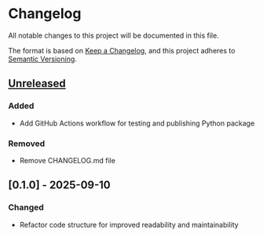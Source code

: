 # Changelog

All notable changes to this project will be documented in this file.

The format is based on [Keep a Changelog](https://keepachangelog.com/en/1.0.0/),
and this project adheres to [Semantic Versioning](https://semver.org/spec/v2.0.0.html).

## [Unreleased]

### Added

- Add GitHub Actions workflow for testing and publishing Python package

### Removed

- Remove CHANGELOG.md file

## [0.1.0] - 2025-09-10

### Changed

- Refactor code structure for improved readability and maintainability

[unreleased]: https://github.com///compare/v0.1.0..HEAD

<!-- generated by git-cliff -->
